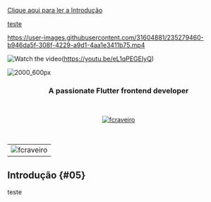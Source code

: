 
[Clique aqui para ler a Introdução](#05)

[teste](#5)

https://user-images.githubusercontent.com/31604881/235279460-b946da5f-308f-4229-a9d1-4aa1e3411b75.mp4



![Watch the video](https://img.youtube.com/vi/eL1qPEGEIyQ/maxresdefault.jpg)(https://youtu.be/eL1qPEGEIyQ)

![2000_600px](https://user-images.githubusercontent.com/31604881/155272648-a797ca5b-d9b6-4327-8c32-ae775c7d5bfc.gif)
<br>
<h3 align="center">A passionate Flutter frontend developer</h3>
<br>

<p align="center"> <a href="https://github.com/ryo-ma/github-profile-trophy"><img src="https://github-profile-trophy.vercel.app/?username=fcraveiro&theme=onedark" alt="fcraveiro" /></a> </p>
<br>
<table align="center" border="0" cellpadding="1" cellspacing="1" style="width:650px;">
	<tbody>
		<tr>
			<td><img align="center" src="https://github-readme-streak-stats.herokuapp.com/?user=fcraveiro&" alt="fcraveiro" /></td>
</tr>
	</tbody>
</table>

## Introdução {#05}

teste

